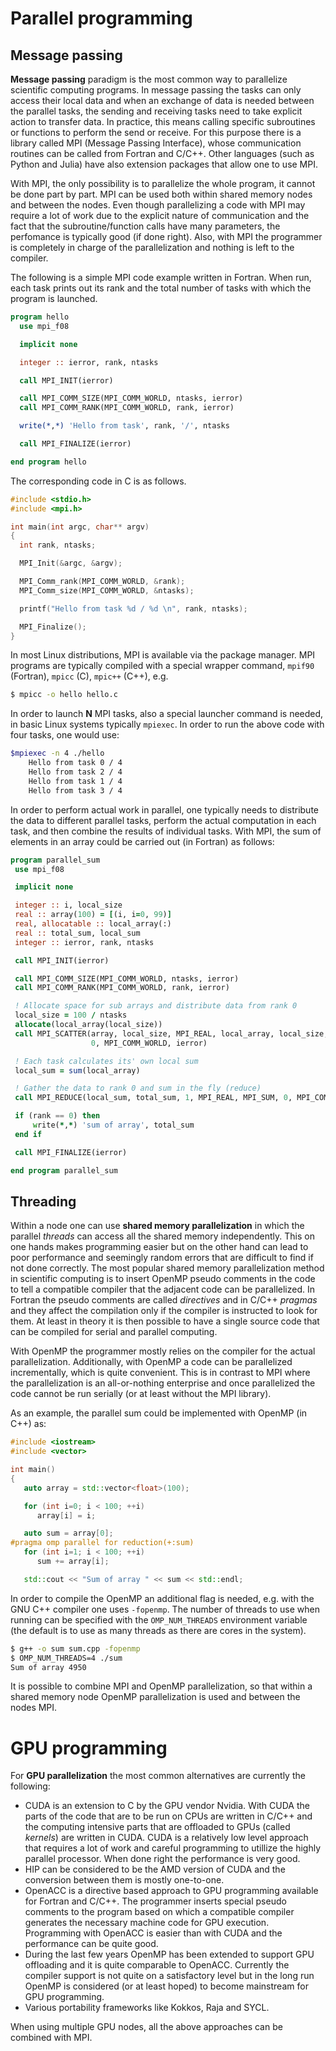 # Parallel programming

## Message passing

**Message passing** paradigm is the most common way to parallelize
scientific computing programs. In message passing the tasks can only
access their local data and when an exchange of data is needed between
the parallel tasks, the sending and receiving tasks need to take
explicit action to transfer data. In practice, this means calling
specific subroutines or functions to perform the send or receive.
For this purpose there is a library
called MPI (Message Passing Interface), whose communication routines
can be called from Fortran and C/C++. Other languages (such as Python
and Julia) have also extension packages that allow one to use MPI.

With MPI, the only possibility is to parallelize the whole program, it
cannot be done part by part. MPI can be used both within shared memory
nodes and between the nodes. Even though parallelizing a code with MPI may
require a lot of work due to the explicit nature of communication and
the fact that the subroutine/function calls have many parameters, the
perfomance is typically good (if done right). Also, with MPI the
programmer is completely in charge of the parallelization and nothing
is left to the compiler.

The following is a simple MPI code example written in Fortran. When
run, each task prints out its rank and the total number of tasks with
which the program is launched.

```fortran
program hello
  use mpi_f08

  implicit none

  integer :: ierror, rank, ntasks

  call MPI_INIT(ierror)

  call MPI_COMM_SIZE(MPI_COMM_WORLD, ntasks, ierror)
  call MPI_COMM_RANK(MPI_COMM_WORLD, rank, ierror)

  write(*,*) 'Hello from task', rank, '/', ntasks

  call MPI_FINALIZE(ierror)

end program hello
```

The corresponding code in C is as follows.

```c
#include <stdio.h>
#include <mpi.h>

int main(int argc, char** argv)
{
  int rank, ntasks;

  MPI_Init(&argc, &argv);

  MPI_Comm_rank(MPI_COMM_WORLD, &rank);
  MPI_Comm_size(MPI_COMM_WORLD, &ntasks);

  printf("Hello from task %d / %d \n", rank, ntasks);

  MPI_Finalize();
}
```

In most Linux distributions, MPI is available via the package
manager. MPI programs are typically compiled with a special wrapper
command, `mpif90` (Fortran), `mpicc` (C), `mpic++` (C++), e.g.
```bash
$ mpicc -o hello hello.c
```
In order to launch **N** MPI tasks, also a special launcher command is
needed, in basic Linux systems typically `mpiexec`. In order to run
the above code with four tasks, one would use:
```bash
$mpiexec -n 4 ./hello
    Hello from task 0 / 4
    Hello from task 2 / 4
    Hello from task 1 / 4
    Hello from task 3 / 4
```

In order to perform actual work in parallel, one typically needs to
distribute the data to different parallel tasks, perform the actual
computation in each task, and then combine the results of individual
tasks. With MPI, the sum of elements in an array could be carried out
(in Fortran) as follows:

```fortran
program parallel_sum
 use mpi_f08

 implicit none

 integer :: i, local_size
 real :: array(100) = [(i, i=0, 99)]
 real, allocatable :: local_array(:)
 real :: total_sum, local_sum
 integer :: ierror, rank, ntasks

 call MPI_INIT(ierror)

 call MPI_COMM_SIZE(MPI_COMM_WORLD, ntasks, ierror)
 call MPI_COMM_RANK(MPI_COMM_WORLD, rank, ierror)

 ! Allocate space for sub arrays and distribute data from rank 0
 local_size = 100 / ntasks
 allocate(local_array(local_size))
 call MPI_SCATTER(array, local_size, MPI_REAL, local_array, local_size, MPI_REAL, & 
                  0, MPI_COMM_WORLD, ierror)

 ! Each task calculates its' own local sum
 local_sum = sum(local_array)

 ! Gather the data to rank 0 and sum in the fly (reduce)
 call MPI_REDUCE(local_sum, total_sum, 1, MPI_REAL, MPI_SUM, 0, MPI_COMM_WORLD, ierror)

 if (rank == 0) then
     write(*,*) 'sum of array', total_sum
 end if

 call MPI_FINALIZE(ierror)

end program parallel_sum
```


## Threading

Within a node one can use **shared memory parallelization** in which
the parallel *threads* can access all the shared memory
independently. This on one hands makes programming easier but on
the other hand can lead to poor performance and seemingly random
errors that are difficult to find if not done correctly. The most
popular shared memory parallelization method in scientific computing
is to insert OpenMP pseudo comments in the code to tell a compatible
compiler that the adjacent code can be parallelized. In Fortran the
pseudo comments are called *directives* and in C/C++ *pragmas* and
they affect the compilation only if the compiler is instructed to look
for them. At least in theory it is then possible to have a single
source code that can be compiled for serial and parallel computing.

With OpenMP the programmer mostly relies on the compiler for the
actual parallelization. Additionally, with OpenMP a code can be
parallelized incrementally, which is quite convenient. This is in
contrast to MPI where the parallelization is an all-or-nothing
enterprise and once parallelized the code cannot be run serially (or
at least without the MPI library).

As an example, the parallel sum could be implemented with OpenMP (in
C++) as:

```c++
#include <iostream>
#include <vector>

int main()
{
   auto array = std::vector<float>(100);

   for (int i=0; i < 100; ++i)
      array[i] = i;

   auto sum = array[0];
#pragma omp parallel for reduction(+:sum)
   for (int i=1; i < 100; ++i)
      sum += array[i];

   std::cout << "Sum of array " << sum << std::endl;
```

In order to compile the OpenMP an additional flag is needed, e.g. with the
GNU C++ compiler one uses `-fopenmp`. The number of threads to use when
running can be specified with the `OMP_NUM_THREADS` environment variable
(the default is to use as many threads as there are cores in the system).

```bash
$ g++ -o sum sum.cpp -fopenmp
$ OMP_NUM_THREADS=4 ./sum
Sum of array 4950
```

It is possible to combine MPI and OpenMP parallelization, so that
within a shared memory node OpenMP parallelization is used and
between the nodes MPI.

# GPU programming

For **GPU parallelization** the most common alternatives are currently
the following:
- CUDA is an extension to C by the GPU vendor Nvidia. With CUDA the
  parts of the code that are to be run on CPUs are written in C/C++
  and the computing intensive parts that are offloaded to GPUs (called
  *kernels*) are written in CUDA. CUDA is a relatively low level approach
  that requires a lot of work and careful programming to utillize the
  highly parallel processor. When done right the performance is very good.
- HIP can be considered to be the AMD version of CUDA and the
  conversion between them is mostly one-to-one.
- OpenACC is a directive based approach to GPU programming available
  for Fortran and C/C++. The programmer inserts special pseudo
  comments to the program based on which a compatible compiler
  generates the necessary machine code for GPU execution. Programming
  with OpenACC is easier than with CUDA and the performance can be quite
  good.
- During the last few years OpenMP has been extended to support GPU
  offloading and it is quite comparable to OpenACC. Currently the
  compiler support is not quite on a satisfactory level but in the
  long run OpenMP is considered (or at least hoped) to become
  mainstream for GPU programming.
- Various portability frameworks like Kokkos, Raja and SYCL.

When using multiple GPU nodes, all the above approaches can be
combined with MPI.
